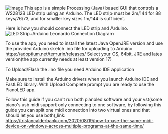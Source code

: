![image](https://user-images.githubusercontent.com/62844718/224149049-5ede3c90-8f05-4aa6-8699-1866d7f88632.png)
This app is a simple Processing (Java) based GUI that controls a WS2812B LED strip using an Arduino. 
The LED strip must be 2m/144 for 88 keys/76/73, and for smaller key sizes 1m/144 is sufficient. 

Here is how you should connect the LED strip and Arduino.
![LED Strip+Arduino Leonardo Connection Diagram](https://user-images.githubusercontent.com/62844718/221054671-316bdee3-8a36-4753-bfb5-a574059c51ca.png)


To use the app, you need to install the latest Java OpenJRE version and use the provided Arduino sketch .ino file for uploading to Arduino
https://adoptium.net/temurin/releases/ Select your OS, 64bit, JRE and lates version(the app currently needs at least version 17)

To Upload/Flash the .ino file you need Arduino IDE application 

Make sure to install the Arduino drivers when you launch Arduino IDE and FastLED library. With Upload Complete prompt you are ready to use the PianoLED app.

Follow this guide if you can't run both pianoled software and your vst(some piano's usb midi support only connecting to one software,
by following this guide you can split one midi connection into two virtual ones and that should let you use both),link:
https://tristancalderbank.com/2020/08/19/how-to-use-the-same-midi-device-on-windows-across-multiple-programs-at-the-same-time/



